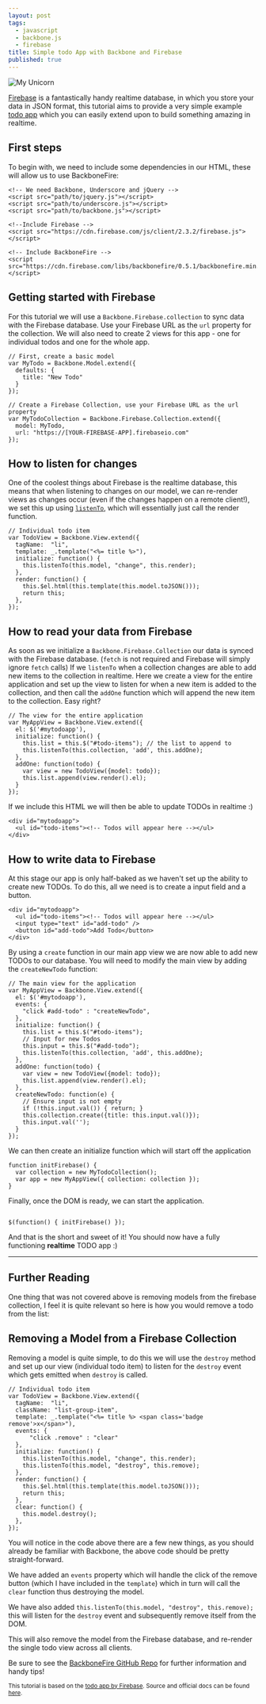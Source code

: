 ```yaml
---
layout: post
tags:
  - javascript
  - backbone.js
  - firebase
title: Simple todo App with Backbone and Firebase
published: true
---
```






![My Unicorn](http://i.imgur.com/B7si9hF.png)


[Firebase](https://www.firebase.com) is a fantastically handy realtime database, in which you store your data in JSON format, this tutorial aims to provide a very simple example [todo app](http://michaeldoye.co.za/todo.html) which you can easily extend upon to build something amazing in realtime.


## First steps

To begin with, we need to include some dependencies in our HTML, these will allow us to use BackboneFire:

```
<!-- We need Backbone, Underscore and jQuery -->
<script src="path/to/jquery.js"></script>
<script src="path/to/underscore.js"></script>
<script src="path/to/backbone.js"></script>

<!--Include Firebase -->
<script src="https://cdn.firebase.com/js/client/2.3.2/firebase.js"></script>

<!-- Include BackboneFire -->
<script src="https://cdn.firebase.com/libs/backbonefire/0.5.1/backbonefire.min.js"></script>
```
## Getting started with Firebase

For this tutorial we will use a `Backbone.Firebase.collection` to sync data with the Firebase database. Use your Firebase URL as the `url` property for the collection. We will also need to create 2 views for this app - one for individual todos and one for the whole app.


```
// First, create a basic model
var MyTodo = Backbone.Model.extend({
  defaults: {
    title: "New Todo"
  }
});

// Create a Firebase Collection, use your Firebase URL as the url property
var MyTodoCollection = Backbone.Firebase.Collection.extend({
  model: MyTodo,
  url: "https://[YOUR-FIREBASE-APP].firebaseio.com"
});
```

## How to listen for changes

One of the coolest things about Firebase is the realtime database, this means that when listening to changes on our model, we can re-render views as changes occur (even if the changes happen on a remote client!), we set this up using [`listenTo`](http://backbonejs.org/#Events-listenTo), which will essentially just call the render function.

```
// Individual todo item
var TodoView = Backbone.View.extend({
  tagName:  "li",
  template: _.template("<%= title %>"),
  initialize: function() {
    this.listenTo(this.model, "change", this.render);
  },
  render: function() {
    this.$el.html(this.template(this.model.toJSON()));
    return this;
  },
});
```
## How to read your data from Firebase

As soon as we initialize a `Backbone.Firebase.Collection` our data is synced with the Firebase database. (`fetch` is not required and Firebase will simply ignore `fetch` calls) If we `listenTo` when a collection changes are able to add new items to the collection in realtime.  Here we create a view for the entire application and set up the view to listen for when a new item is added to the collection, and then call the `addOne` function which will append the new item to the collection. Easy right?


```
// The view for the entire application
var MyAppView = Backbone.View.extend({
  el: $('#mytodoapp'),
  initialize: function() {
    this.list = this.$("#todo-items"); // the list to append to
    this.listenTo(this.collection, 'add', this.addOne);
  },
  addOne: function(todo) {
    var view = new TodoView({model: todo});
    this.list.append(view.render().el);
  }
});
```
If we include this HTML we will then be able to update TODOs in realtime :)

```
<div id="mytodoapp">
  <ul id="todo-items"><!-- Todos will appear here --></ul>
</div>
```

## How to write data to Firebase

At this stage our app is only half-baked as we haven't set up the ability to create new TODOs. To do this, all we need is to create a input field and a button.

```
<div id="mytodoapp">
  <ul id="todo-items"><!-- Todos will appear here --></ul>
  <input type="text" id="add-todo" />
  <button id="add-todo">Add Todo</button>
</div>
```
By using a `create` function in our main app view we are now able to add new TODOs to our database. You will need to modify the main view by adding the `createNewTodo` function:


```
// The main view for the application
var MyAppView = Backbone.View.extend({
  el: $('#mytodoapp'),
  events: {
    "click #add-todo" : "createNewTodo",
  },
  initialize: function() {
    this.list = this.$("#todo-items");
    // Input for new Todos
    this.input = this.$("#add-todo");
    this.listenTo(this.collection, 'add', this.addOne);
  },
  addOne: function(todo) {
    var view = new TodoView({model: todo});
    this.list.append(view.render().el);
  },
  createNewTodo: function(e) {
    // Ensure input is not empty
    if (!this.input.val()) { return; }
    this.collection.create({title: this.input.val()});
    this.input.val('');
  }
});
```
We can then create an initialize function which will start off the application

```
function initFirebase() {
  var collection = new MyTodoCollection();
  var app = new MyAppView({ collection: collection });
}
```
Finally, once the DOM is ready, we can start the application.

```

$(function() { initFirebase() });

```
And that is the short and sweet of it! You should now have a fully functioning **realtime** TODO app :)

<hr>

## Further Reading

One thing that was not covered above is removing models from the firebase collection, I feel it is quite relevant so here is how you would remove a todo from the list:

## Removing a Model from a Firebase Collection

Removing a model is quite simple, to do this we will use the `destroy` method and set up our view (individual todo item) to listen for the `destroy` event which gets emitted when `destroy` is called.

```
// Individual todo item
var TodoView = Backbone.View.extend({
  tagName:  "li",
  className: "list-group-item",
  template: _.template("<%= title %> <span class='badge remove'>x</span>"),
  events: {
      "click .remove" : "clear"
  },
  initialize: function() {
    this.listenTo(this.model, "change", this.render);
    this.listenTo(this.model, "destroy", this.remove);
  },
  render: function() {
    this.$el.html(this.template(this.model.toJSON()));
    return this;
  },
  clear: function() {
    this.model.destroy();
  },
});
```
You will notice in the code above there are a few new things, as you should already be familiar with Backbone, the above code should be pretty straight-forward.

We have added an `events` property which will handle the click of the remove button (which I have included in the `template`) which in turn will call the `clear` function thus destroying the model.

We have also added `this.listenTo(this.model, "destroy", this.remove);` this will listen for the `destroy` event and subsequently remove itself from the DOM.

This will also remove the model from the Firebase database, and re-render the single todo view across all clients.

Be sure to see the [BackboneFire GitHub Repo](https://github.com/firebase/backbonefire) for further information and handy tips!

<sub>This tutorial is based on the [todo app by Firebase](https://backbonefire.firebaseapp.com/). Source and official docs can be found [here](https://www.firebase.com/docs/web/libraries/backbone/quickstart.html).</sub>
